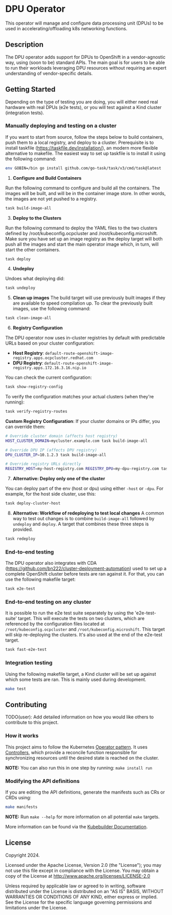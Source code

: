 # DPU Operator

This operator will manage and configure data processing unit (DPUs) to be used in accelerating/offloading k8s networking functions.

## Description

The DPU operator adds support for DPUs to OpenShift in a vendor-agnostic way, using (soon to be) standard APIs. The main goal is for users to be able to run their workloads leveraging DPU resources without requiring an expert understanding of vendor-specific details.

## Getting Started

Depending on the type of testing you are doing, you will either need real hardware with real DPUs (e2e tests), or you will test against a Kind cluster (integration tests).

### Manually deploying and testing on a cluster

If you want to start from source, follow the steps below to build containers, push them to a local registry, and deploy to a cluster. Prerequisite is to install taskfile (https://taskfile.dev/installation/), an modern more flexible alternative to makefile. The easiest way to set up taskfile is to install it using the following command:

```sh
env GOBIN=/bin go install github.com/go-task/task/v3/cmd/task@latest
```

1. **Configure and Build Containers**

Run the following command to configure and build all the containers. The images will be built, and will be in the container image store. In other words, the images are not yet pushed to a registry.
```sh
task build-image-all
```

3. **Deploy to the Clusters**

Run the following command to deploy the YAML files to the two clusters defined by /root/kubeconfig.ocpcluster and /root/kubeconfig.microshift. Make sure you have set up an image registry as the deploy target will both push all the images and start the main operator image which, in turn, will start the other containers.

```sh
task deploy
```

4. **Undeploy**

Undoes what deploying did:

```sh
task undeploy
```

5. **Clean up images**
The build target will use previously built images if they are available to speed compilation up. To clear the previously built images, use the following command:

```sh
task clean-image-all
```

6. **Registry Configuration**

The DPU operator now uses in-cluster registries by default with predictable URLs based on your cluster configuration:

- **Host Registry**: `default-route-openshift-image-registry.apps.ocpcluster.redhat.com`
- **DPU Registry**: `default-route-openshift-image-registry.apps.172.16.3.16.nip.io`

You can check the current configuration:
```sh
task show-registry-config
```

To verify the configuration matches your actual clusters (when they're running):
```sh
task verify-registry-routes
```

**Custom Registry Configuration**: If your cluster domains or IPs differ, you can override them:

```sh
# Override cluster domain (affects host registry)
HOST_CLUSTER_DOMAIN=mycluster.example.com task build-image-all

# Override DPU IP (affects DPU registry)  
DPU_CLUSTER_IP=10.1.2.3 task build-image-all

# Override registry URLs directly
REGISTRY_HOST=my-host-registry.com REGISTRY_DPU=my-dpu-registry.com task build-image-all
```

7. **Alternative: Deploy only one of the cluster**

You can deploy part of the env (host or dpu) using either `-host` or `-dpu`. For example, for the host side cluster, use this:

```sh
task deploy-cluster-host
```

8. **Alternative: Workflow of redeploying to test local changes**
A common way to test out changes is to combine `build-image-all` followed by `undeploy` and `deploy`. A target that combines these three steps is provided.

```sh
task redeploy
```

### End-to-end testing

The DPU operator also integrates with CDA (https://github.com/bn222/cluster-deployment-automation) used to set up a complete OpenShift cluster before tests are ran against it. For that, you can use the following makefile target:
```sh
task e2e-test
```

### End-to-end testing on any cluster
It is possible to run the e2e test suite separately by using the 'e2e-test-suite' target. This will execute the tests on two clusters, which are referenced by the configuration files located at `/root/kubeconfig.ocpcluster` and `/root/kubeconfig.microshift`. This target will skip re-deploying the clusters. It's also used at the end of the e2e-test target.
```sh
task fast-e2e-test
```
### Integration testing

Using the following makefile target, a Kind cluster will be set up against which some tests are ran. This is mainly used during development.
```sh
make test
```

## Contributing

TODO(user): Add detailed information on how you would like others to contribute to this project.

### How it works

This project aims to follow the Kubernetes [Operator pattern](https://kubernetes.io/docs/concepts/extend-kubernetes/operator/). It uses [Controllers](https://kubernetes.io/docs/concepts/architecture/controller/), which provide a reconcile function responsible for synchronizing resources until the desired state is reached on the cluster.

**NOTE:** You can also run this in one step by running: `make install run`

### Modifying the API definitions

If you are editing the API definitions, generate the manifests such as CRs or CRDs using:
```sh
make manifests
```

**NOTE:** Run `make --help` for more information on all potential `make` targets.

More information can be found via the [Kubebuilder Documentation](https://book.kubebuilder.io/introduction.html).

## License

Copyright 2024.

Licensed under the Apache License, Version 2.0 (the "License");
you may not use this file except in compliance with the License.
You may obtain a copy of the License at
    http://www.apache.org/licenses/LICENSE-2.0

Unless required by applicable law or agreed to in writing, software
distributed under the License is distributed on an "AS IS" BASIS,
WITHOUT WARRANTIES OR CONDITIONS OF ANY KIND, either express or implied.
See the License for the specific language governing permissions and
limitations under the License.
